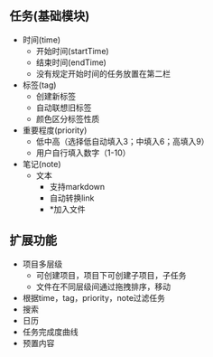 ﻿## 任务(基础模块)
* 时间(time)
    * 开始时间(startTime)
    * 结束时间(endTime)
    * 没有规定开始时间的任务放置在第二栏
* 标签(tag)
    * 创建新标签
    * 自动联想旧标签
    * 颜色区分标签性质
* 重要程度(priority)
    * 低中高（选择低自动填入3；中填入6；高填入9） 
    * 用户自行填入数字（1-10）
* 笔记(note)
    * 文本
        *  支持markdown
        *  自动转换link
        *  *加入文件


## 扩展功能
* 项目多层级 
    * 可创建项目，项目下可创建子项目，子任务 
    * 文件在不同层级间通过拖拽排序，移动
* 根据time，tag，priority，note过滤任务
* 搜索
* 日历
* 任务完成度曲线
* 预置内容
